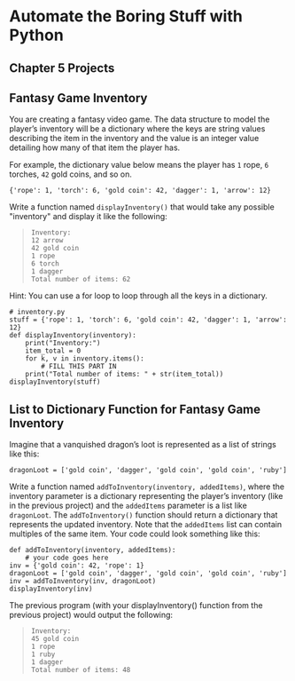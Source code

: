 # Automate the Boring Stuff with Python
## Chapter 5 Projects

## Fantasy Game Inventory

You are creating a fantasy video game. The data structure to model the player’s
inventory will be a dictionary where the keys are string values describing the
item in the inventory and the value is an integer value detailing how many of
that item the player has.

For example, the dictionary value below means the player has `1` rope, `6`
torches, `42` gold coins, and so on.

```
{'rope': 1, 'torch': 6, 'gold coin': 42, 'dagger': 1, 'arrow': 12}
``` 

Write a function named `displayInventory()` that would take any possible
"inventory" and display it like the following:

> ```
> Inventory:
> 12 arrow
> 42 gold coin
> 1 rope
> 6 torch
> 1 dagger
> Total number of items: 62
> ```

Hint: You can use a for loop to loop through all the keys in a dictionary.

```
# inventory.py
stuff = {'rope': 1, 'torch': 6, 'gold coin': 42, 'dagger': 1, 'arrow': 12}
def displayInventory(inventory):
    print("Inventory:")
    item_total = 0
    for k, v in inventory.items():
        # FILL THIS PART IN
    print("Total number of items: " + str(item_total))
displayInventory(stuff)
```

## List to Dictionary Function for Fantasy Game Inventory

Imagine that a vanquished dragon’s loot is represented as a list of strings like
this:

```
dragonLoot = ['gold coin', 'dagger', 'gold coin', 'gold coin', 'ruby']
```

Write a function named `addToInventory(inventory, addedItems)`, where the
inventory parameter is a dictionary representing the player’s inventory (like
in the previous project) and the `addedItems` parameter is a list like
`dragonLoot`.
The `addToInventory()` function should return a dictionary that represents the
updated inventory.
Note that the `addedItems` list can contain multiples of the same item.
Your code could look something like this:

```
def addToInventory(inventory, addedItems):
    # your code goes here
inv = {'gold coin': 42, 'rope': 1}
dragonLoot = ['gold coin', 'dagger', 'gold coin', 'gold coin', 'ruby']
inv = addToInventory(inv, dragonLoot)
displayInventory(inv)
```

The previous program (with your displayInventory() function from the previous project) would output the following:

> ```
> Inventory:
> 45 gold coin
> 1 rope
> 1 ruby
> 1 dagger
> Total number of items: 48
> ```